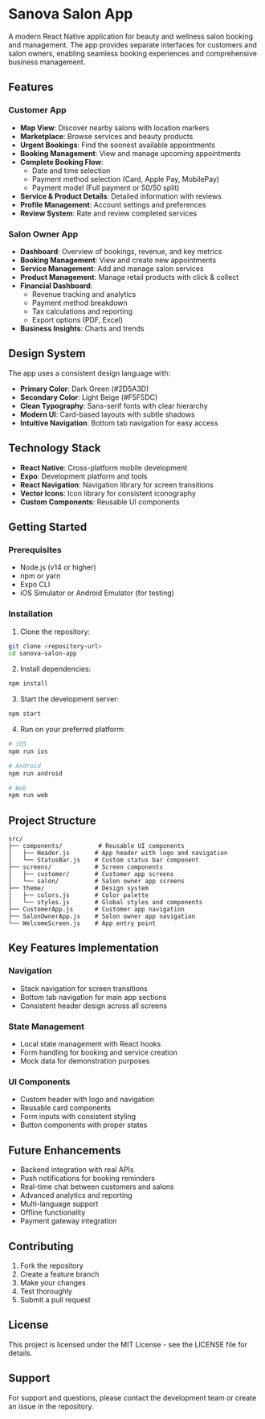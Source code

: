 # Sanova Salon App

A modern React Native application for beauty and wellness salon booking and management. The app provides separate interfaces for customers and salon owners, enabling seamless booking experiences and comprehensive business management.

## Features

### Customer App
- **Map View**: Discover nearby salons with location markers
- **Marketplace**: Browse services and beauty products
- **Urgent Bookings**: Find the soonest available appointments
- **Booking Management**: View and manage upcoming appointments
- **Complete Booking Flow**: 
  - Date and time selection
  - Payment method selection (Card, Apple Pay, MobilePay)
  - Payment model (Full payment or 50/50 split)
- **Service & Product Details**: Detailed information with reviews
- **Profile Management**: Account settings and preferences
- **Review System**: Rate and review completed services

### Salon Owner App
- **Dashboard**: Overview of bookings, revenue, and key metrics
- **Booking Management**: View and create new appointments
- **Service Management**: Add and manage salon services
- **Product Management**: Manage retail products with click & collect
- **Financial Dashboard**: 
  - Revenue tracking and analytics
  - Payment method breakdown
  - Tax calculations and reporting
  - Export options (PDF, Excel)
- **Business Insights**: Charts and trends

## Design System

The app uses a consistent design language with:
- **Primary Color**: Dark Green (#2D5A3D)
- **Secondary Color**: Light Beige (#F5F5DC)
- **Clean Typography**: Sans-serif fonts with clear hierarchy
- **Modern UI**: Card-based layouts with subtle shadows
- **Intuitive Navigation**: Bottom tab navigation for easy access

## Technology Stack

- **React Native**: Cross-platform mobile development
- **Expo**: Development platform and tools
- **React Navigation**: Navigation library for screen transitions
- **Vector Icons**: Icon library for consistent iconography
- **Custom Components**: Reusable UI components

## Getting Started

### Prerequisites
- Node.js (v14 or higher)
- npm or yarn
- Expo CLI
- iOS Simulator or Android Emulator (for testing)

### Installation

1. Clone the repository:
```bash
git clone <repository-url>
cd sanova-salon-app
```

2. Install dependencies:
```bash
npm install
```

3. Start the development server:
```bash
npm start
```

4. Run on your preferred platform:
```bash
# iOS
npm run ios

# Android
npm run android

# Web
npm run web
```

## Project Structure

```
src/
├── components/          # Reusable UI components
│   ├── Header.js       # App header with logo and navigation
│   └── StatusBar.js    # Custom status bar component
├── screens/            # Screen components
│   ├── customer/       # Customer app screens
│   └── salon/          # Salon owner app screens
├── theme/              # Design system
│   ├── colors.js       # Color palette
│   └── styles.js       # Global styles and components
├── CustomerApp.js      # Customer app navigation
├── SalonOwnerApp.js    # Salon owner app navigation
└── WelcomeScreen.js    # App entry point
```

## Key Features Implementation

### Navigation
- Stack navigation for screen transitions
- Bottom tab navigation for main app sections
- Consistent header design across all screens

### State Management
- Local state management with React hooks
- Form handling for booking and service creation
- Mock data for demonstration purposes

### UI Components
- Custom header with logo and navigation
- Reusable card components
- Form inputs with consistent styling
- Button components with proper states

## Future Enhancements

- Backend integration with real APIs
- Push notifications for booking reminders
- Real-time chat between customers and salons
- Advanced analytics and reporting
- Multi-language support
- Offline functionality
- Payment gateway integration

## Contributing

1. Fork the repository
2. Create a feature branch
3. Make your changes
4. Test thoroughly
5. Submit a pull request

## License

This project is licensed under the MIT License - see the LICENSE file for details.

## Support

For support and questions, please contact the development team or create an issue in the repository.
